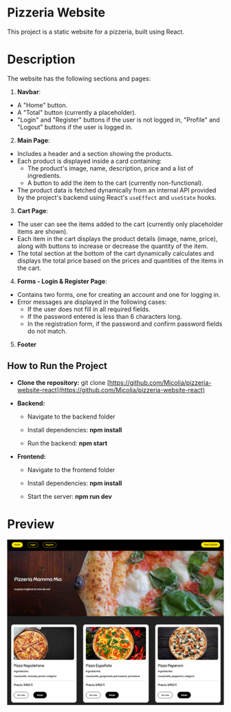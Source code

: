 # Pizzeria Website
This project is a static website for a pizzeria, built using React.

# Description
The website has the following sections and pages:

1) **Navbar**:
  - A "Home" button.
  - A "Total" button (currently a placeholder).
  - "Login" and "Register" buttons if the user is not logged in, "Profile" and "Logout" buttons if the user is logged in.

2) **Main Page**:
- Includes a header and a section showing the products.
- Each product is displayed inside a card containing:
  - The product's image, name, description, price and a list of ingredients.
  - A button to add the item to the cart (currently non-functional).
- The product data is fetched dynamically from an internal API provided by the project's backend using React's `useEffect` and `useState` hooks.

3) **Cart Page**:
- The user can see the items added to the cart (currently only placeholder items are shown).
- Each item in the cart displays the product details (image, name, price), along with buttons to increase or decrease the quantity of the item.
- The total section at the bottom of the cart dynamically calculates and displays the total price based on the prices and quantities of the items in the cart.

4) **Forms - Login & Register Page**:
- Contains two forms, one for creating an account and one for logging in.
- Error messages are displayed in the following cases:
   - If the user does not fill in all required fields.
   - If the password entered is less than 6 characters long.
   - In the registration form, if the password and confirm password fields do not match.

5) **Footer**

## How to Run the Project

- **Clone the repository:**
   git clone [https://github.com/Micolia/pizzeria-website-react](https://github.com/Micolia/pizzeria-website-react)


- **Backend:**
    - Navigate to the backend folder

     - Install dependencies: **npm install**

     - Run the backend: **npm start**


- **Frontend:**
    - Navigate to the frontend folder

    - Install dependencies: **npm install**

    - Start the server: **npm run dev**




# Preview

![Website Preview](./frontend/src/assets/img/preview.png)